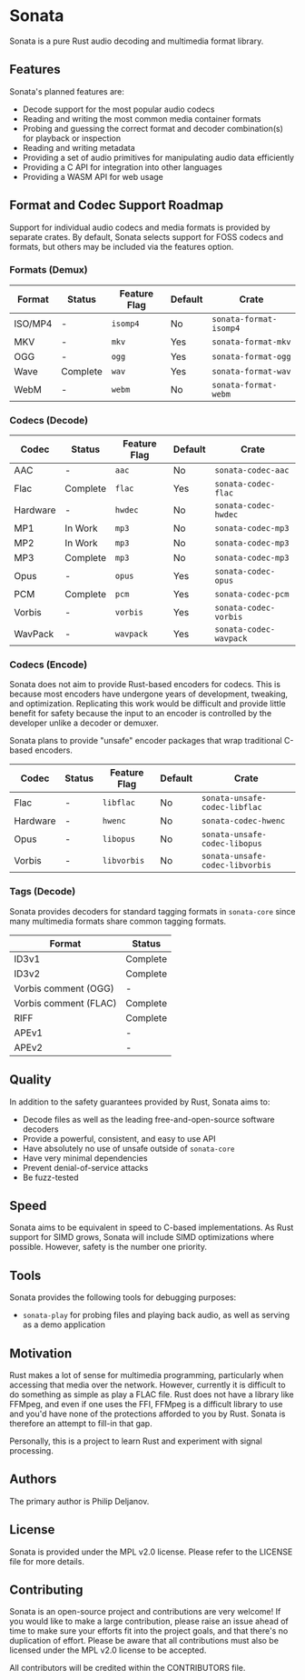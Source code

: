 # Sonata

Sonata is a pure Rust audio decoding and multimedia format library.

## Features

Sonata's planned features are:

* Decode support for the most popular audio codecs
* Reading and writing the most common media container formats
* Probing and guessing the correct format and decoder combination(s) for playback or inspection
* Reading and writing metadata
* Providing a set of audio primitives for manipulating audio data efficiently
* Providing a C API for integration into other languages
* Providing a WASM API for web usage

## Format and Codec Support Roadmap

Support for individual audio codecs and media formats is provided by separate crates. By default, Sonata selects
support for FOSS codecs and formats, but others may be included via the features option.

### Formats (Demux)

| Format  | Status      | Feature Flag | Default | Crate                  |  
|---------|-------------|--------------|---------|------------------------|
| ISO/MP4 | -           | `isomp4`     | No      | `sonata-format-isomp4` |
| MKV     | -           | `mkv`        | Yes     | `sonata-format-mkv`    |
| OGG     | -           | `ogg`        | Yes     | `sonata-format-ogg`    |
| Wave    | Complete    | `wav`        | Yes     | `sonata-format-wav`    |
| WebM    | -           | `webm`       | No      | `sonata-format-webm`   |

### Codecs (Decode)

| Codec    | Status      | Feature Flag | Default | Crate                  |
|----------|-------------|--------------|---------|------------------------|
| AAC      | -           | `aac`        | No      | `sonata-codec-aac`     |
| Flac     | Complete    | `flac`       | Yes     | `sonata-codec-flac`    |
| Hardware | -           | `hwdec`      | No      | `sonata-codec-hwdec`   |
| MP1      | In Work     | `mp3`        | No      | `sonata-codec-mp3`     |
| MP2      | In Work     | `mp3`        | No      | `sonata-codec-mp3`     |
| MP3      | Complete    | `mp3`        | No      | `sonata-codec-mp3`     |
| Opus     | -           | `opus`       | Yes     | `sonata-codec-opus`    |
| PCM      | Complete    | `pcm`        | Yes     | `sonata-codec-pcm`     |
| Vorbis   | -           | `vorbis`     | Yes     | `sonata-codec-vorbis`  |
| WavPack  | -           | `wavpack`    | Yes     | `sonata-codec-wavpack` |

### Codecs (Encode)

Sonata does not aim to provide Rust-based encoders for codecs. This is because most encoders have undergone years of development, tweaking, and optimization. Replicating this work would be difficult and provide little benefit for safety because the input to an encoder is controlled by the developer unlike a decoder or demuxer.

Sonata plans to provide "unsafe" encoder packages that wrap traditional C-based encoders.

| Codec    | Status      | Feature Flag | Default | Crate                           |
|----------|-------------|--------------|---------|---------------------------------|
| Flac     | -           | `libflac`    | No      | `sonata-unsafe-codec-libflac`   |
| Hardware | -           | `hwenc`      | No      | `sonata-codec-hwenc`            |
| Opus     | -           | `libopus`    | No      | `sonata-unsafe-codec-libopus`   |
| Vorbis   | -           | `libvorbis`  | No      | `sonata-unsafe-codec-libvorbis` |

### Tags (Decode)

Sonata provides decoders for standard tagging formats in `sonata-core` since many multimedia formats share common tagging formats.

| Format                | Status      |
|-----------------------|-------------|
| ID3v1                 | Complete    |
| ID3v2                 | Complete    |
| Vorbis comment (OGG)  | -           |
| Vorbis comment (FLAC) | Complete    |
| RIFF                  | Complete    |
| APEv1                 | -           |
| APEv2                 | -           |

## Quality

In addition to the safety guarantees provided by Rust, Sonata aims to:

* Decode files as well as the leading free-and-open-source software decoders
* Provide a powerful, consistent, and easy to use API
* Have absolutely no use of unsafe outside of `sonata-core`
* Have very minimal dependencies
* Prevent denial-of-service attacks
* Be fuzz-tested

## Speed

Sonata aims to be equivalent in speed to C-based implementations. As Rust support for SIMD grows, Sonata will include SIMD optimizations where possible. However, safety is the number one priority.

## Tools

Sonata provides the following tools for debugging purposes:

* `sonata-play` for probing files and playing back audio, as well as serving as a demo application

## Motivation

Rust makes a lot of sense for multimedia programming, particularly when accessing that media over the network. However, currently it is difficult to do something as simple as play a FLAC file. Rust does not have a library like FFMpeg, and even if one uses the FFI, FFMpeg is a difficult library to use and you'd have none of the protections afforded to you by Rust. Sonata is therefore an attempt to fill-in that gap.

Personally, this is a project to learn Rust and experiment with signal processing.

## Authors

The primary author is Philip Deljanov.

## License

Sonata is provided under the MPL v2.0 license. Please refer to the LICENSE file for more details.

## Contributing

Sonata is an open-source project and contributions are very welcome! If you would like to make a large contribution, please raise an issue ahead of time to make sure your efforts fit into the project goals, and that there's no duplication of effort. Please be aware that all contributions must also be licensed under the MPL v2.0 license to be accepted.

All contributors will be credited within the CONTRIBUTORS file.
